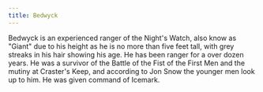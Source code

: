 ```yaml
---
title: Bedwyck
---
```


Bedwyck is an experienced ranger of the Night's Watch, also know as "Giant" due to his height as he is no more than five feet tall, with grey streaks in his hair showing his age. He has been ranger for a over dozen years. He was a survivor of the Battle of the Fist of the First Men and the mutiny at Craster's Keep, and according to Jon Snow the younger men look up to him. He was given command of Icemark.


